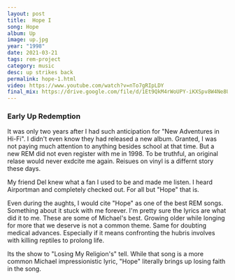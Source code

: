 ```yaml
---
layout: post
title:  Hope I
song: Hope
album: Up
image: up.jpg
year: "1998"
date: 2021-03-21
tags: rem-project
category: music
desc: up strikes back
permalink: hope-1.html
video: https://www.youtube.com/watch?v=nTo7gRIpLDY
final_mix: https://drive.google.com/file/d/1Et9QkM4rWoUPY-iKXSpv8W4Ne8U_J8OE/view?usp=sharing
---
```


### Early Up Redemption
It was only two years after I had such anticipation for "New Adventures in Hi-Fi". I didn't even know they had released a new album. Granted, I was not paying much attention to anything besides school at that time. But a new REM did not even register with me in 1998. To be truthful, an original relase would never exdcite me again. Reisues on vinyl is a differnt story these days.

My friend Del knew what a fan I used to be and made me listen. I heard Airportman and completely checked out. For all but "Hope" that is.

Even during the aughts, I would cite "Hope" as one of the best REM songs. Something about it stuck with me forever. I'm pretty sure the lyrics are what did it to me. These are some of Michael's best. Growing older while longing for more that we deserve is not a common theme. Same for doubting medical advances. Especially if it means confronting the hubris involves with killing reptiles to prolong life.

Its the show to "Losing My Religion's" tell. While that song is a more common Michael impressionistic lyric, "Hope" literally brings up losing faith in the song.
